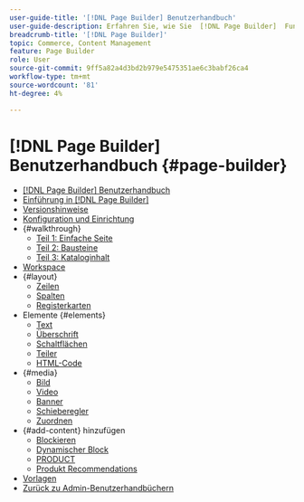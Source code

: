 ```yaml
---
user-guide-title: '[!DNL Page Builder] Benutzerhandbuch'
user-guide-description: Erfahren Sie, wie Sie  [!DNL Page Builder]  Funktionen verwenden, um inhaltsreiche Seiten mit benutzerdefinierten Layouts zu erstellen, die Ihr visuelles Storytelling verbessern, und fördern Sie Kundeninteraktion und -loyalität.
breadcrumb-title: '[!DNL Page Builder]'
topic: Commerce, Content Management
feature: Page Builder
role: User
source-git-commit: 9ff5a82a4d3bd2b979e5475351ae6c3babf26ca4
workflow-type: tm+mt
source-wordcount: '81'
ht-degree: 4%

---
```



# [!DNL Page Builder] Benutzerhandbuch {#page-builder}

- [[!DNL Page Builder] Benutzerhandbuch](guide-overview.md)
- [Einführung in [!DNL Page Builder]](introduction.md)
- [Versionshinweise](release-notes.md)
- [Konfiguration und Einrichtung](setup.md)
- {#walkthrough}
   - [Teil 1: Einfache Seite](1-simple-page.md)
   - [Teil 2: Bausteine](2-blocks.md)
   - [Teil 3: Kataloginhalt](3-catalog-content.md)
- [Workspace](workspace.md)
- {#layout}
   - [Zeilen](row.md)
   - [Spalten](column.md)
   - [Registerkarten](tabs.md)
- Elemente {#elements}
   - [Text](text.md)
   - [Überschrift](heading.md)
   - [Schaltflächen](buttons.md)
   - [Teiler](divider.md)
   - [HTML-Code](html-code.md)
- {#media}
   - [Bild](image.md)
   - [Video](video.md)
   - [Banner](banner.md)
   - [Schieberegler](slider.md)
   - [Zuordnen](map.md)
- {#add-content} hinzufügen
   - [Blockieren](block.md)
   - [Dynamischer Block](dynamic-block.md)
   - [PRODUCT](products.md)
   - [Produkt Recommendations](recommendations.md)
- [Vorlagen](templates.md)
- [Zurück zu Admin-Benutzerhandbüchern](https://experienceleague.adobe.com/en/docs/commerce-admin/user-guides/home)

